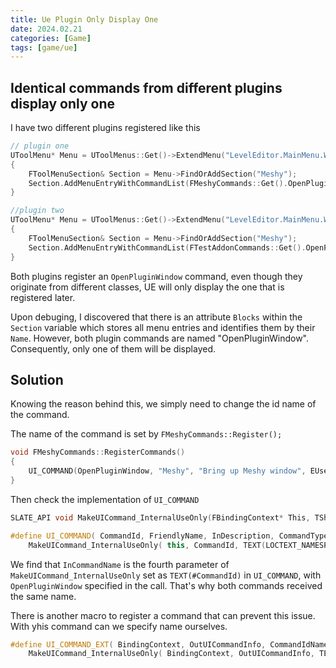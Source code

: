```yaml
---
title: Ue Plugin Only Display One
date: 2024.02.21
categories: [Game]
tags: [game/ue]
---
```


## Identical commands from different plugins display only one

I have two different plugins registered like this

```cpp
// plugin one
UToolMenu* Menu = UToolMenus::Get()->ExtendMenu("LevelEditor.MainMenu.Window");
{
	FToolMenuSection& Section = Menu->FindOrAddSection("Meshy");
	Section.AddMenuEntryWithCommandList(FMeshyCommands::Get().OpenPluginWindow, PluginCommands);
}
```
```cpp
//plugin two
UToolMenu* Menu = UToolMenus::Get()->ExtendMenu("LevelEditor.MainMenu.Window");
{
	FToolMenuSection& Section = Menu->FindOrAddSection("Meshy");
	Section.AddMenuEntryWithCommandList(FTestAddonCommands::Get().OpenPluginWindow, PluginCommands);
}
```

Both plugins register an `OpenPluginWindow` command, even though they originate from different classes, UE will only display the one that is registered later.

Upon debuging, I discovered that there is an attribute `Blocks` within the `Section` variable which stores all menu entries and identifies them by their `Name`. However, both plugin commands are named "OpenPluginWindow". Consequently, only one of them will be displayed.

## Solution

Knowing the reason behind this, we simply need to change the id name of the command.

The name of the command is set by `FMeshyCommands::Register();`

```cpp
void FMeshyCommands::RegisterCommands()
{
	UI_COMMAND(OpenPluginWindow, "Meshy", "Bring up Meshy window", EUserInterfaceActionType::Button, FInputChord());
}
```

Then check the implementation of `UI_COMMAND`

```cpp
SLATE_API void MakeUICommand_InternalUseOnly(FBindingContext* This, TSharedPtr< FUICommandInfo >& OutCommand, const TCHAR* InSubNamespace, const TCHAR* InCommandName, const TCHAR* InCommandNameUnderscoreTooltip, const ANSICHAR* DotCommandName, const TCHAR* FriendlyName, const TCHAR* InDescription, const EUserInterfaceActionType CommandType, const FInputChord& InDefaultChord, const FInputChord& InAlternateDefaultChord = FInputChord());

#define UI_COMMAND( CommandId, FriendlyName, InDescription, CommandType, InDefaultChord, ... ) \
	MakeUICommand_InternalUseOnly( this, CommandId, TEXT(LOCTEXT_NAMESPACE), TEXT(#CommandId), TEXT(#CommandId) TEXT("_ToolTip"), "." #CommandId, TEXT(FriendlyName), TEXT(InDescription), CommandType, InDefaultChord, ## __VA_ARGS__ );
```

We find that `InCommandName` is the fourth parameter of `MakeUICommand_InternalUseOnly` set as `TEXT(#CommandId)` in `UI_COMMAND`, with `OpenPluginWindow` specified in the call. That's why both commands received the same name.

There is another macro to register a command that can prevent this issue. With yhis command can we specify name ourselves.

```cpp
#define UI_COMMAND_EXT( BindingContext, OutUICommandInfo, CommandIdName, FriendlyName, InDescription, CommandType, InDefaultChord, ... ) \
	MakeUICommand_InternalUseOnly( BindingContext, OutUICommandInfo, TEXT(LOCTEXT_NAMESPACE), TEXT(CommandIdName), TEXT(CommandIdName) TEXT("_ToolTip"), "." CommandIdName, TEXT(FriendlyName), TEXT(InDescription), CommandType, InDefaultChord, ## __VA_ARGS__ );
```